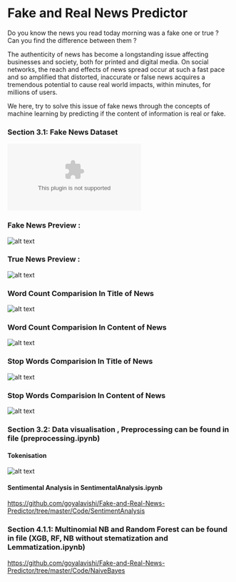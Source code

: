 # Fake and Real News Predictor

Do you know the news you read today morning was a fake one or true ?
Can you find the difference between them ?


The authenticity of news has become a longstanding issue affecting
businesses and society, both for printed and digital media. On social networks,
the reach and effects of news spread occur at such a fast pace and so
amplified that distorted, inaccurate or false news acquires a tremendous
potential to cause real world impacts, within minutes, for millions of users.

We here, try to solve this issue of fake news through the concepts of machine
learning by predicting if the content of information is real or fake.


### Section 3.1: Fake News Dataset 
![alt_text](https://github.com/goyalavishi/Fake-and-Real-News-Predictor/blob/master/Data/Fake.csv)

### Fake News Preview :

![alt text](https://github.com/goyalavishi/Fake-and-Real-News-Predictor/blob/master/Avishi/img/Screenshot%20from%202020-04-10%2007-07-00.png)

### True News Preview :

![alt text](https://github.com/goyalavishi/Fake-and-Real-News-Predictor/blob/master/Avishi/img/true%20.png)

### Word Count Comparision In Title of News

![alt text](https://github.com/goyalavishi/Fake-and-Real-News-Predictor/blob/master/Avishi/img/wl_nt.png)

### Word Count Comparision In Content of News

![alt text](https://github.com/goyalavishi/Fake-and-Real-News-Predictor/blob/master/Avishi/img/wl_news.png)

### Stop Words Comparision In Title of News

![alt text](https://github.com/goyalavishi/Fake-and-Real-News-Predictor/blob/master/Avishi/img/sw_nt.png)

### Stop Words Comparision In Content of News

![alt text](https://github.com/goyalavishi/Fake-and-Real-News-Predictor/blob/master/Avishi/img/sw_news.png)



### Section 3.2: Data visualisation , Preprocessing can be found in file (preprocessing.ipynb)
#### Tokenisation 
![alt text](https://github.com/goyalavishi/Fake-and-Real-News-Predictor/tree/master/Code/DataPreProcessing)

#### Sentimental Analysis in SentimentalAnalysis.ipynb
https://github.com/goyalavishi/Fake-and-Real-News-Predictor/tree/master/Code/SentimentAnalysis


### Section 4.1.1: Multinomial NB and Random Forest can be found in file (XGB, RF, NB without stematization and Lemmatization.ipynb)
https://github.com/goyalavishi/Fake-and-Real-News-Predictor/tree/master/Code/NaiveBayes


